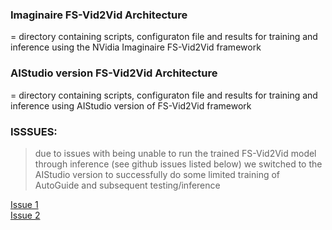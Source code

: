 

### Imaginaire FS-Vid2Vid Architecture
= directory containing scripts, configuraton file and results for training and inference using the NVidia Imaginaire FS-Vid2Vid framework

### AIStudio version  FS-Vid2Vid Architecture
= directory containing scripts, configuraton file and results for training and inference using AIStudio version of FS-Vid2Vid framework




### ISSSUES:

> due to issues with being unable to run the trained FS-Vid2Vid model through inference (see github issues listed below) we switched to the AIStudio version to successfully do some limited training of AutoGuide and subsequent testing/inference

[Issue 1 ](https://github.com/NVlabs/imaginaire/issues/106)
<br>
[Issue 2](https://github.com/NVlabs/imaginaire/issues/112)
